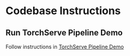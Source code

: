 # Codebase Instructions

## Run TorchServe Pipeline Demo

Follow instructions in [TorchServe Pipeline Demo](./flink-complex-ml-benchmark/README.md)

